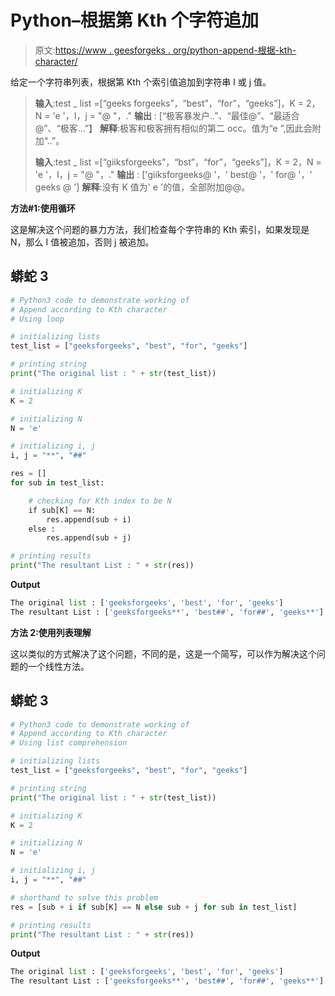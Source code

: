 # Python–根据第 Kth 个字符追加

> 原文:[https://www . geesforgeks . org/python-append-根据-kth-character/](https://www.geeksforgeeks.org/python-append-according-to-kth-character/)

给定一个字符串列表，根据第 Kth 个索引值追加到字符串 I 或 j 值。

> **输入**:test _ list =[“geeks forgeeks”，“best”，“for”，“geeks”]，K = 2，N = 'e '，I，j = "@ "，."
> **输出** : [“极客暴发户..”、“最佳@”、“最适合@”、“极客…”】
> **解释**:极客和极客拥有相似的第二 occ。值为“e ”,因此会附加“..”。
> 
> **输入**:test _ list =[“giiksforgeeks”，“bst”，“for”，“geeks”]，K = 2，N = 'e '，I，j = "@ "，."
> **输出** : ['giiksforgeeks@ '，' best@ '，' for@ '，' geeks @ ']
> **解释**:没有 K 值为' e '的值，全部附加@@。

**方法#1:使用循环**

这是解决这个问题的暴力方法，我们检查每个字符串的 Kth 索引，如果发现是 N，那么 I 值被追加，否则 j 被追加。

## 蟒蛇 3

```py
# Python3 code to demonstrate working of 
# Append according to Kth character
# Using loop

# initializing lists
test_list = ["geeksforgeeks", "best", "for", "geeks"]

# printing string
print("The original list : " + str(test_list))

# initializing K
K = 2 

# initializing N 
N = 'e'

# initializing i, j 
i, j = "**", "##"

res = []
for sub in test_list:

    # checking for Kth index to be N
    if sub[K] == N:
        res.append(sub + i)
    else :
        res.append(sub + j)

# printing results 
print("The resultant List : " + str(res))
```

**Output**

```py
The original list : ['geeksforgeeks', 'best', 'for', 'geeks']
The resultant List : ['geeksforgeeks**', 'best##', 'for##', 'geeks**']

```

**方法 2:使用列表理解**

这以类似的方式解决了这个问题，不同的是，这是一个简写，可以作为解决这个问题的一个线性方法。

## 蟒蛇 3

```py
# Python3 code to demonstrate working of 
# Append according to Kth character
# Using list comprehension

# initializing lists
test_list = ["geeksforgeeks", "best", "for", "geeks"]

# printing string
print("The original list : " + str(test_list))

# initializing K
K = 2 

# initializing N 
N = 'e'

# initializing i, j 
i, j = "**", "##"

# shorthand to solve this problem
res = [sub + i if sub[K] == N else sub + j for sub in test_list]

# printing results 
print("The resultant List : " + str(res))
```

**Output**

```py
The original list : ['geeksforgeeks', 'best', 'for', 'geeks']
The resultant List : ['geeksforgeeks**', 'best##', 'for##', 'geeks**']

```